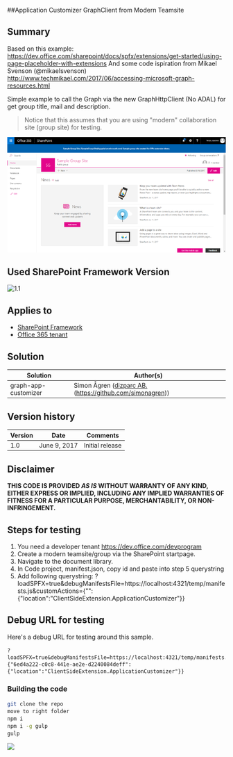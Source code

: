 ##Application Customizer GraphClient from Modern Teamsite

## Summary
Based on this example: https://dev.office.com/sharepoint/docs/spfx/extensions/get-started/using-page-placeholder-with-extensions
And some code ispiration from Mikael Svenson (@mikaelsvenson) http://www.techmikael.com/2017/06/accessing-microsoft-graph-resources.html

Simple example to call the Graph via the new GraphHttpClient (No ADAL) for get group title, mail and description. 

> Notice that this assumes that you are using "modern" collaboration site (group site) for testing.

![Screenshot with custom header](./assets/screenshot.png)


## Used SharePoint Framework Version 
![1.1](https://img.shields.io/badge/version-1.1-green.svg)

## Applies to

* [SharePoint Framework](https://dev.office.com/sharepoint)
* [Office 365 tenant](https://dev.office.com/sharepoint/docs/spfx/set-up-your-development-environment)

## Solution

Solution|Author(s)
--------|---------
graph-app-customizer | Simon Ågren ([dizparc AB.](@simondizparc)(https://github.com/simonagren))

## Version history

Version|Date|Comments
-------|----|--------
1.0|June 9, 2017|Initial release

## Disclaimer
**THIS CODE IS PROVIDED *AS IS* WITHOUT WARRANTY OF ANY KIND, EITHER EXPRESS OR IMPLIED, INCLUDING ANY IMPLIED WARRANTIES OF FITNESS FOR A PARTICULAR PURPOSE, MERCHANTABILITY, OR NON-INFRINGEMENT.**


## Steps for testing
1. You need a developer tenant https://dev.office.com/devprogram
2. Create a modern teamsite/group via the SharePoint startpage.
3. Navigate to the document library.
4. In Code project, manifest.json, copy id and paste into step 5 querystring
5. Add following querystring:
?loadSPFX=true&debugManifestsFile=https://localhost:4321/temp/manifests.js&customActions={"<Your application ID>":{"location":"ClientSideExtension.ApplicationCustomizer"}}

## Debug URL for testing
Here's a debug URL for testing around this sample. 

```
?loadSPFX=true&debugManifestsFile=https://localhost:4321/temp/manifests.js&customActions={"6ed4a222-c0c8-441e-ae2e-d2240084deff":{"location":"ClientSideExtension.ApplicationCustomizer"}}
```


### Building the code

```bash
git clone the repo
move to right folder
npm i
npm i -g gulp
gulp
```

<img src="https://telemetry.sharepointpnp.com/sp-dev-fx-extensions/samples/js-application-graph-client" />
